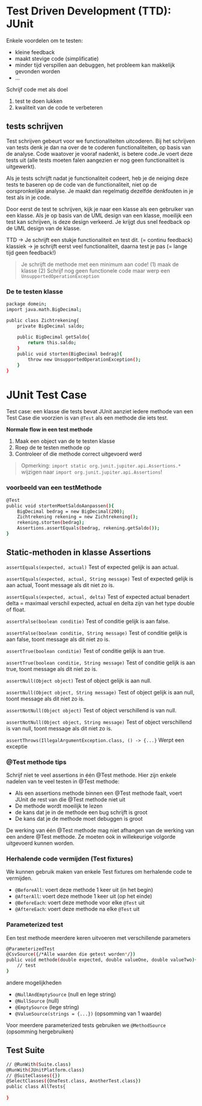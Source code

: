 # Test Driven Development (TTD): JUnit
Enkele voordelen om te testen:
* kleine feedback
* maakt stevige code (simplificatie)
* minder tijd verspillen aan debuggen, het probleem kan makkelijk gevonden worden
* ...

Schrijf code met als doel
1. test te doen lukken
2. kwaliteit van de code te verbeteren

## tests schrijven
Test schrijven gebeurt voor we functionaliteiten uitcoderen. Bij het schrijven van tests denk je dan na over de te coderen functionaliteiten, op basis van de analyse. Code waatover je vooraf nadenkt, is betere code.Je voert deze tests uit (alle tests moeten falen aangezien er nog geen functionaliteit is uitgewerkt).

Als je tests schrijft nadat je functionaliteit codeert, heb je de neiging deze tests te baseren op de code van de functionaliteit, niet op de oorspronkelijke analyse. Je maakt dan regelmatig dezelfde denkfouten in je test als in je code.

Door eerst de test te schrijven, kijk je naar een klasse als een gebruiker van een klasse.
Als je op basis van de UML design van een klasse, moeilijk een test kan schrijven, is deze design verkeerd. Je krijgt dus snel feedback op de UML design van de klasse.

TTD -> Je schrijft een stukje functionaliteit en test dit. (= continu feedback)
klassiek -> je schrijft eerst veel functionaliteit, daarna test je pas (= lange tijd geen feedback!)

> Je schrijft de methode met een minimum aan code!
  (1) maak de klasse
  (2) Schrijf nog geen functionele code maar werp een `UnsupportedOperationException`
  
### De te testen klasse
```sh
package domein;
import java.math.BigDecimal;

public class Zichtrekening{
    private BigDecimal saldo;
    
    public BigDecimal getSaldo{
        return this.saldo;
    }
    public void storten(BigDecimal bedrag){
        throw new UnsupportedOperationException();
    }
}
```
# JUnit Test Case
Test case: een klasse die tests bevat
JUnit aanziet iedere methode van een Test Case die voorzien is van `@Test` als een methode die iets test.

**Normale flow in een test methode**
1. Maak een object van de te testen klasse
2. Roep de te testen methode op
3. Controleer of die methode correct uitgevoerd werd

> Opmerking: `import static org.junit.jupiter.api.Assertions.*` wijzigen naar `import org.junit.jupiter.api.Assertions`!

### voorbeeld van een testMethode
```sh
@Test
public void stortenMoetSaldoAanpassen(){
    BigDecimal bedrag = new BigDecimal(200);
    Zichtrekening rekening = new Zichtrekening();
    rekening.storten(bedrag);
    Assertions.assertEquals(bedrag, rekening.getSaldo());
}
```
## Static-methoden in klasse Assertions
`assertEquals(expected, actual)`
Test of expected gelijk is aan actual. 

`assertEquals(expected, actual, String message)`
Test of expected gelijk is aan actual, Toont message als dit niet zo is.

`assertEquals(expected, actual, delta)`
Test of expected actual benadert
delta = maximaal verschil expected, actual en delta zijn van het type double of float.

`assertFalse(boolean conditie)`
Test of conditie gelijk is aan false.

`assertFalse(boolean conditie, String message)`
Test of conditie gelijk is aan false, toont message als dit niet zo is.

`assertTrue(boolean conditie)`
Test of conditie gelijk is aan true.

`assertTrue(boolean conditie, String message)`
Test of conditie gelijk is aan true, toont message als dit niet zo is.

`assertNull(Object object)`
Test of object gelijk is aan null.

`assertNull(Object object, String message)`
Test of object gelijk is aan null, toont message als dit niet zo is.

`assertNotNull(Object object)`
Test of object verschillend is van null.

`assertNotNull(Object object, String message)`
Test of object verschillend is van null, toont message als dit niet zo is.

`assertThrows(IllegalArgumentException.class, () -> {...}`
Werpt een exceptie

### @Test methode tips
Schrijf niet te veel assertions in één @Test methode. Hier zijn enkele nadelen van te veel testen in @Test methode:
* Als een assertions methode binnen een @Test methode faalt, voert JUnit de rest van die @Test methode niet uit
* De methode wordt moeilijk te lezen
* de kans dat je in de methode een bug schrijft is groot
* De kans dat je de methode moet debuggen is groot

De werking van één @Test methode mag niet afhangen van de werking van een andere @Test methode. Ze moeten ook in willekeurige volgorde uitgevoerd kunnen worden.

### Herhalende code vermijden (Test fixtures)
We kunnen gebruik maken van enkele Test fixtures om herhalende code te vermijden.
* `@BeforeAll`: voert deze methode 1 keer uit (in het begin)
* `@AfterAll`: voert deze methode 1 keer uit (op het einde)
* `@BeforeEach`: voert deze methode voor elke `@Test` uit
* `@AftereEach`: voert deze methode na elke `@Test` uit

### Parameterized test
Een test methode meerdere keren uitvoeren met verschillende parameters
```sh
@ParameterizedTest
@CsvSource({/*Alle waarden die getest worden*/})
public void methode(double expected, double valueOne, double valueTwo){
    // test
}
```

andere mogelijkheden
* `@NullAndEmptySource` (null en lege string)
* `@NullSource` (null)
* `@EmptySource` (lege string)
* `@ValueSource(strings = {...})` (opsomming van 1 waarde)

Voor meerdere parameterized tests gebruiken we `@MethodSource` (opsomming hergebruiken)
## Test Suite
```sh
// @RunWith(Suite.class)
@RunWith(JUnitPlatform.class)
// @SuiteClasses({})
@SelectClasses({OneTest.class, AnotherTest.class})
public class AllTests{
    
}
```

